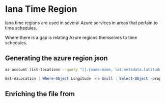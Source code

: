 # Iana Time Region

Iana time regions are used in several Azure services in areas that pertain to time schedules.

Where there is a gap is relating Azure regions themselves to time schedules.

## Generating the azure region json

```bash
az account list-locations --query "[].{name:name, lat:metadata.latitude, long:metadata.longitude, geo:metadata.geographyGroup}" -o json > azure-regions.json
```

```powershell
Get-AzLocation | Where-Object Longitude -ne $null | Select-Object -property @{N='name';E={$_.Location}}, @{N='long';E={$_.Longitude}}, @{N='lat';E={$_.Latitude}} | ConvertTo-Json | Out-File azure-regions.json
```

## Enriching the file from 

